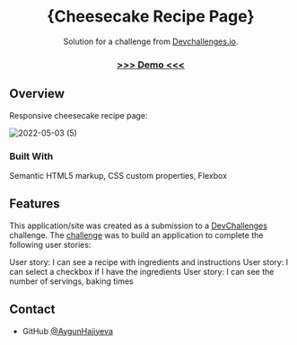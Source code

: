 <!-- Please update value in the {}  -->

<h1 align="center">{Cheesecake Recipe Page}</h1>

<div align="center">
   Solution for a challenge from  <a href="http://devchallenges.io" target="_blank">Devchallenges.io</a>.
</div>

<div align="center">
  <h3>
    <a href="https://cheesecakepage.netlify.app">
      >>> Demo <<<
    </a>
  </h3>
</div>
   
   
## Overview
 Responsive cheesecake recipe page:
   
 ![2022-05-03 (5)](https://user-images.githubusercontent.com/99952793/166363727-3176c6e8-690c-476d-9eec-3112cb891534.png)


### Built With

Semantic HTML5 markup, CSS custom properties, Flexbox

## Features

This application/site was created as a submission to a [DevChallenges](https://devchallenges.io/challenges) challenge. The [challenge](https://devchallenges.io/challenges/TtUjDt19eIHxNQ4n5jps) was to build an application to complete the following user stories:

User story: I can see a recipe with ingredients and instructions
User story: I can select a checkbox if I have the ingredients
User story: I can see the number of servings, baking times

## Contact

- GitHub [@AygunHajiyeva](https://{https://github.com/AygunHajiyeva})


